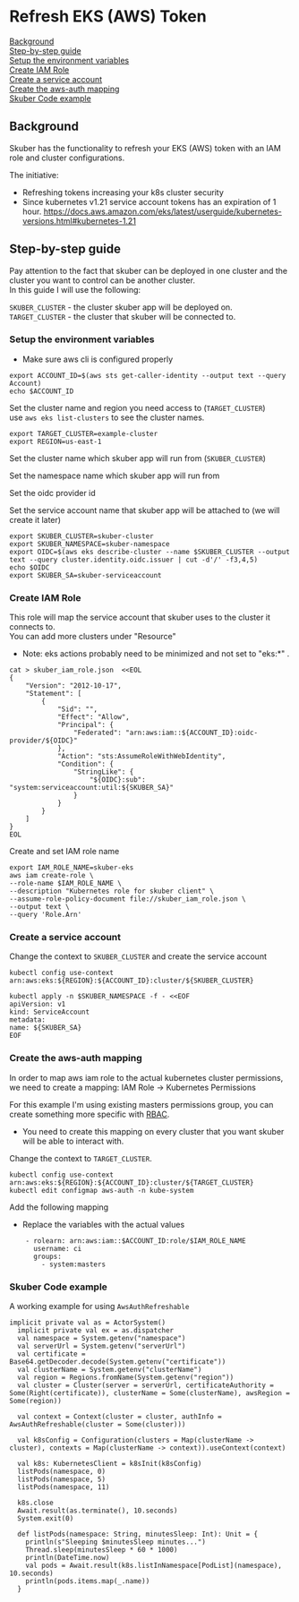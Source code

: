# Refresh EKS (AWS) Token

[Background](#background) </br>
[Step-by-step guide](#step-by-step-guide) </br>
[Setup the environment variables](#setup-the-environment-variables) </br>
[Create IAM Role](#create-iam-role) </br>
[Create a service account](#create-a-service-account) </br>
[Create the aws-auth mapping](#create-the-aws-auth-mapping) </br>
[Skuber Code example](#skuber-code-example) 

## Background
Skuber has the functionality to refresh your EKS (AWS) token with an IAM role and cluster configurations. 

The initiative:
* Refreshing tokens increasing your k8s cluster security
* Since kubernetes v1.21 service account tokens has an expiration of 1 hour.
  https://docs.aws.amazon.com/eks/latest/userguide/kubernetes-versions.html#kubernetes-1.21


## Step-by-step guide
Pay attention to the fact that skuber can be deployed in one cluster and the cluster you want to control can be another cluster. </br>
In this guide I will use the following: 

`SKUBER_CLUSTER` - the cluster skuber app will be deployed on. </br>
`TARGET_CLUSTER` - the cluster that skuber will be connected to.

### Setup the environment variables
* Make sure aws cli is configured properly

```
export ACCOUNT_ID=$(aws sts get-caller-identity --output text --query Account)
echo $ACCOUNT_ID
```
Set the cluster name and region you need access to (`TARGET_CLUSTER`) </br>
use `aws eks list-clusters` to see the cluster names.

```
export TARGET_CLUSTER=example-cluster
export REGION=us-east-1
```


Set the cluster name which skuber app will run from (`SKUBER_CLUSTER`)

Set the namespace name which skuber app will run from

Set the oidc provider id

Set the service account name that skuber app will be attached to (we will create it later)

```
export SKUBER_CLUSTER=skuber-cluster
export SKUBER_NAMESPACE=skuber-namespace
export OIDC=$(aws eks describe-cluster --name $SKUBER_CLUSTER --output text --query cluster.identity.oidc.issuer | cut -d'/' -f3,4,5)
echo $OIDC
export SKUBER_SA=skuber-serviceaccount
```

### Create IAM Role 

This role will map the service account that skuber uses to the cluster it connects to. </br>
You can add more clusters under "Resource"
* Note: eks actions probably need to be minimized and not set to "eks:*" . </br>
```
cat > skuber_iam_role.json  <<EOL
{
    "Version": "2012-10-17",
    "Statement": [
        {
            "Sid": "",
            "Effect": "Allow",
            "Principal": {
                "Federated": "arn:aws:iam::${ACCOUNT_ID}:oidc-provider/${OIDC}"
            },
            "Action": "sts:AssumeRoleWithWebIdentity",
            "Condition": {
                "StringLike": {
                    "${OIDC}:sub": "system:serviceaccount:util:${SKUBER_SA}"
                }
            }
        }
    ]
}
EOL
```

Create and set IAM role name
```
export IAM_ROLE_NAME=skuber-eks
aws iam create-role \
--role-name $IAM_ROLE_NAME \
--description "Kubernetes role for skuber client" \
--assume-role-policy-document file://skuber_iam_role.json \
--output text \
--query 'Role.Arn'
```

### Create a service account
Change the context to `SKUBER_CLUSTER` and create the service account </br>

```
kubectl config use-context arn:aws:eks:${REGION}:${ACCOUNT_ID}:cluster/${SKUBER_CLUSTER}

kubectl apply -n $SKUBER_NAMESPACE -f - <<EOF
apiVersion: v1
kind: ServiceAccount
metadata:
name: ${SKUBER_SA}
EOF
```

### Create the aws-auth mapping
In order to map aws iam role to the actual kubernetes cluster permissions, we need to create a mapping:
IAM Role -> Kubernetes Permissions

For this example I'm using existing masters permissions group, you can create something more specific with [RBAC](https://docs.aws.amazon.com/eks/latest/userguide/add-user-role.html).
* You need to create this mapping on every cluster that you want skuber will be able to interact with.

Change the context to `TARGET_CLUSTER`.
```
kubectl config use-context arn:aws:eks:${REGION}:${ACCOUNT_ID}:cluster/${TARGET_CLUSTER}
kubectl edit configmap aws-auth -n kube-system
```

Add the following mapping
* Replace the variables with the actual values
```
    - rolearn: arn:aws:iam::$ACCOUNT_ID:role/$IAM_ROLE_NAME
      username: ci
      groups:
        - system:masters
```


### Skuber Code example
A working example for using `AwsAuthRefreshable`
```
implicit private val as = ActorSystem()
  implicit private val ex = as.dispatcher
  val namespace = System.getenv("namespace")
  val serverUrl = System.getenv("serverUrl")
  val certificate = Base64.getDecoder.decode(System.getenv("certificate"))
  val clusterName = System.getenv("clusterName")
  val region = Regions.fromName(System.getenv("region"))
  val cluster = Cluster(server = serverUrl, certificateAuthority = Some(Right(certificate)), clusterName = Some(clusterName), awsRegion = Some(region))

  val context = Context(cluster = cluster, authInfo = AwsAuthRefreshable(cluster = Some(cluster)))

  val k8sConfig = Configuration(clusters = Map(clusterName -> cluster), contexts = Map(clusterName -> context)).useContext(context)

  val k8s: KubernetesClient = k8sInit(k8sConfig)
  listPods(namespace, 0)
  listPods(namespace, 5)
  listPods(namespace, 11)

  k8s.close
  Await.result(as.terminate(), 10.seconds)
  System.exit(0)

  def listPods(namespace: String, minutesSleep: Int): Unit = {
    println(s"Sleeping $minutesSleep minutes...")
    Thread.sleep(minutesSleep * 60 * 1000)
    println(DateTime.now)
    val pods = Await.result(k8s.listInNamespace[PodList](namespace), 10.seconds)
    println(pods.items.map(_.name))
  }
```
